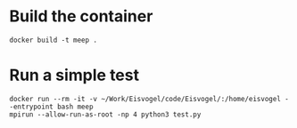 # Build the container

```
docker build -t meep .
```

# Run a simple test

```
docker run --rm -it -v ~/Work/Eisvogel/code/Eisvogel/:/home/eisvogel --entrypoint bash meep
mpirun --allow-run-as-root -np 4 python3 test.py
```